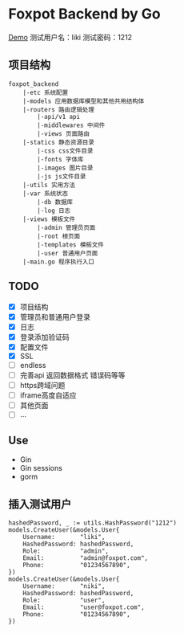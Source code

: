 # Foxpot Backend by Go
[Demo](http://39.105.107.164:61280)
测试用户名：liki
测试密码：1212
## 项目结构
```
foxpot_backend
    |-etc 系统配置
    |-models 应用数据库模型和其他共用结构体
    |-routers 路由逻辑处理
        |-api/v1 api
        |-middlewares 中间件
        |-views 页面路由
    |-statics 静态资源目录
        |-css css文件目录
        |-fonts 字体库
        |-images 图片目录
        |-js js文件目录
    |-utils 实用方法
    |-var 系统状态
        |-db 数据库
        |-log 日志
    |-views 模板文件
        |-admin 管理员页面
        |-root 根页面
        |-templates 模板文件
        |-user 普通用户页面
    |-main.go 程序执行入口
```

## TODO

- [x] 项目结构
- [x] 管理员和普通用户登录
- [x] 日志
- [x] 登录添加验证码
- [x] 配置文件
- [x] SSL
- [ ] endless
- [ ] 完善api 返回数据格式 错误码等等
- [ ] https跨域问题
- [ ] iframe高度自适应
- [ ] 其他页面
- [ ] ... 

## Use

- Gin
- Gin sessions
- gorm

## 插入测试用户
```
hashedPassword, _ := utils.HashPassword("1212")
models.CreateUser(&models.User{
	Username:       "liki",
	HashedPassword: hashedPassword,
	Role:           "admin",
	Email:          "admin@foxpot.com",
	Phone:          "01234567890",
})
models.CreateUser(&models.User{
	Username:       "niki",
	HashedPassword: hashedPassword,
	Role:           "user",
	Email:          "user@foxpot.com",
	Phone:          "01234567890",
})
```